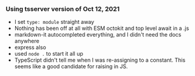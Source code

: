 ### Using tsserver version of Oct 12, 2021

- I set `type: module` straight away
- Nothing has been off at all with ESM octokit and top level await in a .js
- markdown-it autocompleted everything, and I didn't need the docs anywhere
- express also
- used `node .` to start it all up
- TypeScript didn't tell me when I was re-assigning to a constant. This seems like a good candidate for raising in JS.